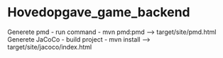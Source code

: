 # Hovedopgave_game_backend
Generete pmd - run command - mvn pmd:pmd --> target/site/pmd.html
Generete JaCoCo - build project - mvn install --> target/site/jacoco/index.html
